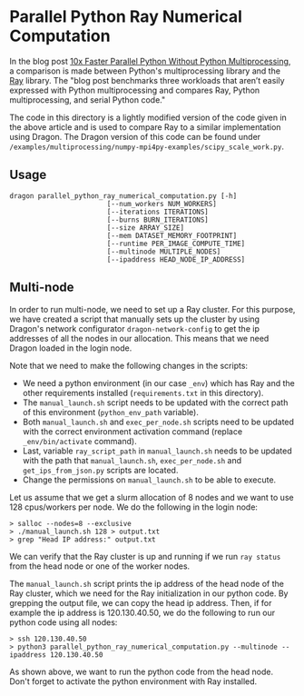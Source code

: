 # Parallel Python Ray Numerical Computation

In the blog post [10x Faster Parallel Python Without Python Multiprocessing](https://towardsdatascience.com/10x-faster-parallel-python-without-python-multiprocessing-e5017c93cce1), a comparison is made between Python's multiprocessing library and the [Ray](https://ray.io/) library. The "blog post benchmarks three workloads that aren’t easily expressed with Python multiprocessing and compares Ray, Python multiprocessing, and serial Python code."

The code in this directory is a lightly modified version of the code given in the above article and is used to compare Ray to a similar implementation using Dragon. The Dragon version of this code can be found under `/examples/multiprocessing/numpy-mpi4py-examples/scipy_scale_work.py`.


## Usage
```
dragon parallel_python_ray_numerical_computation.py [-h]
                        [--num_workers NUM_WORKERS]
                        [--iterations ITERATIONS]
                        [--burns BURN_ITERATIONS]
                        [--size ARRAY_SIZE]
                        [--mem DATASET_MEMORY_FOOTPRINT]
                        [--runtime PER_IMAGE_COMPUTE_TIME]
                        [--multinode MULTIPLE_NODES]
                        [--ipaddress HEAD_NODE_IP_ADDRESS]
```

## Multi-node

In order to run multi-node, we need to set up a Ray cluster. For this purpose, we have created a script that manually sets up the cluster by using Dragon's network configurator `dragon-network-config` to get the ip addresses of all the nodes in our allocation. This means that we need Dragon loaded in the login node.

Note that we need to make the following changes in the scripts:
- We need a python environment (in our case `_env`) which has Ray and the other requirements installed (`requirements.txt` in this directory).
- The `manual_launch.sh` script needs to be updated with the correct path of this environment (`python_env_path` variable).
- Both `manual_launch.sh` and `exec_per_node.sh` scripts need to be updated with the correct environment activation command (replace `_env/bin/activate` command).
- Last, variable `ray_script_path` in `manual_launch.sh` needs to be updated with the path that `manual_launch.sh`, `exec_per_node.sh` and `get_ips_from_json.py` scripts are located.
- Change the permissions on `manual_launch.sh` to be able to execute.

Let us assume that we get a slurm allocation of 8 nodes and we want to use 128 cpus/workers per node. We do the following in the login node:

```
> salloc --nodes=8 --exclusive
> ./manual_launch.sh 128 > output.txt
> grep "Head IP address:" output.txt
```

We can verify that the Ray cluster is up and running if we run `ray status` from the head node or one of the worker nodes.

The `manual_launch.sh` script prints the ip address of the head node of the Ray cluster, which we need for the Ray initialization in our python code. By grepping the output file, we can copy the head ip address.
Then, if for example the ip address is 120.130.40.50, we do the following to run our python code using all nodes:

```
> ssh 120.130.40.50
> python3 parallel_python_ray_numerical_computation.py --multinode --ipaddress 120.130.40.50
```

As shown above, we want to run the python code from the head node. Don't forget to activate the python environment with Ray installed.